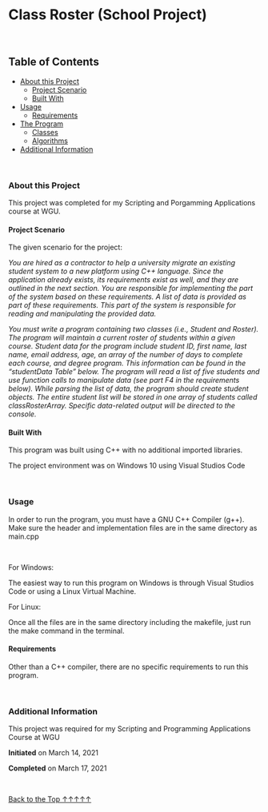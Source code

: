 <a name='Top'></a>
# Class Roster (School Project)

<br>

## Table of Contents
- [About this Project](#About)
  - [Project Scenario](#Scenario)
  - [Built With](#BuiltWith)
- [Usage](#Usage)
  - [Requirements](#Requirements)
- [The Program](#TheProgram)
  - [Classes](#Classes)
  - [Algorithms](#Algorithms)
- [Additional Information](#AddInfo)
<br>

<a name='About'></a>
### About this Project
<p>This project was completed for my Scripting and Porgamming Applications course at WGU.</p>

<a name='Scenario'></a>
#### Project Scenario
<p>The given scenario for the project: </p>
<p><em>You are hired as a contractor to help a university migrate an existing student system to a new platform using C++ language. Since the application already exists, its requirements exist as well, and they are outlined in the next section. You are responsible for implementing the part of the system based on these requirements. A list of data is provided as part of these requirements. This part of the system is responsible for reading and manipulating the provided data.

You must write a program containing two classes (i.e., Student and Roster). The program will maintain a current roster of students within a given course. Student data for the program include student ID, first name, last name, email address, age, an array of the number of days to complete each course, and degree program. This information can be found in the “studentData Table” below. The program will read a list of five students and use function calls to manipulate data (see part F4 in the requirements below). While parsing the list of data, the program should create student objects. The entire student list will be stored in one array of students called classRosterArray. Specific data-related output will be directed to the console.</em></p>

<a name='BuiltWith'></a>
#### Built With
<p>This program was built using C++ with no additional imported libraries.</p>
<p>The project environment was on Windows 10 using Visual Studios Code</p>
<br>

<a name='Usage'></a>
### Usage
<p>In order to run the program, you must have a GNU C++ Compiler (g++). Make sure the header and implementation files are in the same directory as main.cpp</p><br>
<p>For Windows: </p>
<p>The easiest way to run this program on Windows is through Visual Studios Code or using a Linux Virtual Machine.</p>
<p>For Linux: </p>
<p>Once all the files are in the same directory including the makefile, just run the make command in the terminal.</p>

<a name='Requirements'></a>
#### Requirements
<p>Other than a C++ compiler, there are no specific requirements to run this program.</p>
<br>

<a name='TheProgram'></a>
<a name='Classes'></a>
<a name='Algorithms'></a>

<a name='AddInfo'></a>
### Additional Information
<p>This project was required for my Scripting and Programming Applications Course at WGU</p>
<p><strong>Initiated</strong> on March 14, 2021</p>
<p><strong>Completed</strong> on March 17, 2021</p>
<br>

[Back to the Top ↑↑↑↑↑](#Top)
